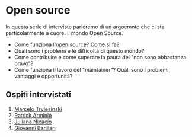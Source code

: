 # Open source

In questa serie di interviste parleremo di un argoemnto che ci sta particolarmente a cuore: il mondo Open Source.

* Come funziona l'open source? Come si fa?
* Quali sono i problemi e le difficoltà di questo mondo?
* Come contribuire e come superare la paura del "non sono abbastanza bravo"?
* Come funziona il lavoro del "maintainer"? Quali sono i problemi, vantaggi e opportunità?


## Ospiti intervistati

1. [Marcelo Trylesinski](https://www.linkedin.com/in/marcelotryle/)
2. [Patrick Arminio](https://www.linkedin.com/in/patrickarminio/)
3. [Juliana Nicacio](https://www.linkedin.com/in/juliana-nicacio/?originalSubdomain=it)
4. [Giovanni Barillari](https://www.linkedin.com/in/giovannibarillari/)